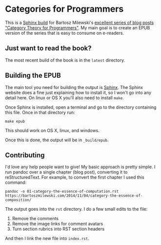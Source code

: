# Categories for Programmers

This is a [Sphinx build](http://www.sphinx-doc.org/) for Bartosz
Milewski's
[excellent series of blog posts "Category Theory for Programmers"](https://bartoszmilewski.com/2014/10/28/category-theory-for-programmers-the-preface/).
My main goal is to create an EPUB version of the series that is easy to consume
on e-readers.

## Just want to read the book?

The most recent build of the book is in the `latest` directory.

## Building the EPUB

The main tool you need for building the output
is [Sphinx](http://www.sphinx-doc.org/). The Sphinx website does a fine just
explaining how to install it, so I won't go into any detail here. On linux or OS
X you'll also need to install `make`.

Once Sphinx is installed, open a terminal and go to the directory containing
this file. Once in that directory run:

```
make epub
```

This should work on OS X, linux, and windows.

Once this is done, the output will be in `_build/epub`.

## Contributing

I'd love any help people want to give! My basic approach is pretty simple. I run pandoc over a single chapter (blog post), converting it to reStructuredText. For example, to convert the first chapter I used this command:

```
pandoc -o 01-category-the-essence-of-computation.rst https://bartoszmilewski.com/2014/11/04/category-the-essence-of-composition/
```

The output goes into the `rst` directory. I do a few small edits to the file:

1. Remove the comments
2. Remove the image links for comment avatars
3. Turn section rubrics into RST section headers

And then I link the new file into `index.rst`.
